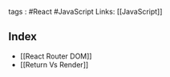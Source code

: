 tags : #React #JavaScript
Links: [[JavaScript]]

## Index
- [[React Router DOM]]
- [[Return Vs Render]]



